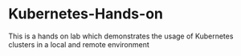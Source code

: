 # Kubernetes-Hands-on
This is a hands on lab which demonstrates the usage of Kubernetes clusters in a local and remote environment
